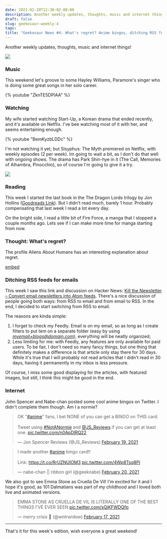 ```yaml
---
date: 2021-02-20T12:30:02-08:00
description: Another weekly updates, thoughts, music and internet things!
draft: false
slug: geekosaur-weekly-4
tags: 
title: "Geekosaur News #4: What's regret? Anime bingos, ditching RSS for emails, and more"
---
```


Another weekly updates, thoughts, music and internet things!

![](https://i.imgur.com/mhmo7Be.jpg)

<!--more-->

### Music

This weekend let's groove to some Hayley Williams, Paramore's singer who is doing some great songs in her solo career.

{% youtube "ZknTE5DPlAA" %}

### Watching

My wife started watching Start-Up, a Korean drama that ended recently, and it's available on Netflix. I've bee watching most of it with her, and seems entertaining enough.

{% youtube "BemKyzbLDDc" %}

I'm not watching it yet, but Sisyphus: The Myth premiered on Netflix, with weekly episodes (2 per week). Im going to wait a bit, as I don't do that well with ongoing shows. The drama has Park Shin-hye in it (The Call, Memories of Alhambra, Pinocchio), so of course I'm going to give it a try.

![](https://i.imgur.com/ZAUfGo4.jpg)

### Reading

This week I started the last book in the The Dragon Lords trilogy by Jon Hollins ([Goodreads Link](https://www.goodreads.com/series/181705-the-dragon-lords)). But I didn't read much, barely 1 hour. Probably compensating that last week I read a lot every day.

On the bright side, I read a little bit of Fire Force, a manga that I stopped a couple months ago. Lets see if I can make more time for manga starting from now.

### Thought: What's regret?

The profile Aliens About Humans has an interesting explanation about regret. 

[embed](https://twitter.com/HumansExplained/status/1361373449919356929)

### Ditching RSS feeds for emails

This week I saw this link and discussion on Hacker News: [Kill the Newsletter – Convert email newsletters into Atom feeds](https://news.ycombinator.com/item?id=26167248). There's a nice discussion of people going both ways: from RSS to email and from email to RSS. In the end, I decided to start switching from RSS to email.

The reasons are kinda simple:

1. I forget to check my Feedly. Email is on my email, so as long as I create filters to put tem on a separate folder (easy by using *myemail+blogs@domain.com*), everything will be neatly organized;
2. Less limiting for me: with Feedly, any features are only available for paid users. To be fair, I don't need so many fancy things, but one thing that definitely makes a difference is that article only stay there for 30 days. While it's true that I will probably not read articles that I didn't read in 30 days, having it permanently in my inbox is less pressure.

Of course, I miss some good displaying for the articles, with featured images, but still, I think this might be good in the end.

### Internet

John Spencer and Nabe-chan posted some cool anime bingos on Twitter. I didn't complete them though. Am I a normie?

<blockquote class="twitter-tweet"><p lang="en" dir="ltr">OK &quot;<a href="https://twitter.com/hashtag/anime?src=hash&amp;ref_src=twsrc%5Etfw">#anime</a>&quot; fans, I bet NONE of you can get a BINGO on THIS card.<br><br>Tweet using <a href="https://twitter.com/hashtag/NotANormie?src=hash&amp;ref_src=twsrc%5Etfw">#NotANormie</a> and <a href="https://twitter.com/JS_Reviews?ref_src=twsrc%5Etfw">@JS_Reviews</a> if you can get at least one. <a href="https://t.co/n0ApDlRQ22">pic.twitter.com/n0ApDlRQ22</a></p>&mdash; Jon Spencer Reviews (@JS_Reviews) <a href="https://twitter.com/JS_Reviews/status/1362891009122705410?ref_src=twsrc%5Etfw">February 19, 2021</a></blockquote> <script async src="https://platform.twitter.com/widgets.js" charset="utf-8"></script>

<blockquote class="twitter-tweet"><p lang="en" dir="ltr">I made another <a href="https://twitter.com/hashtag/anime?src=hash&amp;ref_src=twsrc%5Etfw">#anime</a> bingo card!!<br><br>Link: <a href="https://t.co/RrUZNUIOM3">https://t.co/RrUZNUIOM3</a> <a href="https://t.co/4Wp8Tsq8Pj">pic.twitter.com/4Wp8Tsq8Pj</a></p>&mdash; nabe-chan || ribbon girl (@geeknabe) <a href="https://twitter.com/geeknabe/status/1363063797636759552?ref_src=twsrc%5Etfw">February 20, 2021</a></blockquote> <script async src="https://platform.twitter.com/widgets.js" charset="utf-8"></script>

We also got to see Emma Stone as Cruella De Vil! I'm excited for it and I hope it's good, as 101 Dalmatians was part of my childhood and I loved both live and animated versions.

<blockquote class="twitter-tweet"><p lang="en" dir="ltr">EMMA STONE AS CRUELLA DE VIL IS LITERALLY ONE OF THE BEST THINGS I&#39;VE EVER SEEN <a href="https://t.co/sQiKFWDQfp">pic.twitter.com/sQiKFWDQfp</a></p>&mdash; merry crisis 🎄 (@wntrwidow) <a href="https://twitter.com/wntrwidow/status/1362025930915520519?ref_src=twsrc%5Etfw">February 17, 2021</a></blockquote> <script async src="https://platform.twitter.com/widgets.js" charset="utf-8"></script>

---

That's it for this week's edition, wish everyone a great weekend!